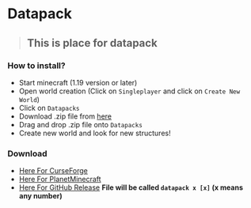# Datapack
> ## This is place for datapack

### How to install?
- Start minecraft (1.19 version or later)
- Open world creation (Click on `Singleplayer` and click on `Create New World`)
- Click on `Datapacks`
- Download .zip file from [here](#download)
- Drag and drop .zip file onto `Datapacks`
- Create new world and look for new structures!


### Download
- [Here For CurseForge](https:example.com)
- [Here For PlanetMinecraft](https:example.com)
- [Here For GitHub Release](https:example.com) **File will be called `datapack x [x]` (x means any number)**
